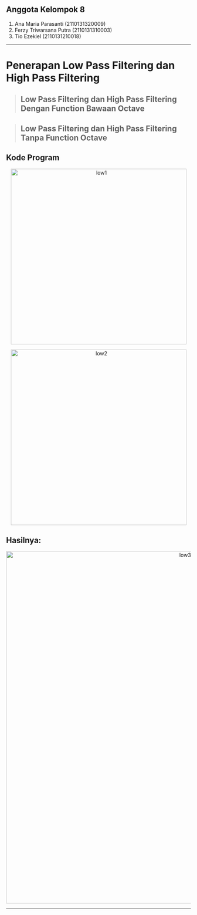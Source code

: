 ## Anggota Kelompok 8
1. Ana Maria Parasanti (2110131320009)
2. Ferzy Triwarsana Putra (2110131310003)
3. Tio Ezekiel (2110131210018)

---

# Penerapan Low Pass Filtering dan High Pass Filtering

>## Low Pass Filtering dan High Pass Filtering Dengan Function Bawaan Octave



>## Low Pass Filtering dan High Pass Filtering Tanpa Function Octave

## Kode Program

<p align="center"><img width="479" alt="low1" src="https://user-images.githubusercontent.com/112605121/203600635-eac4d070-306d-4a71-8085-78916110a58e.PNG"></p>

<p align="center"><img width="479" alt="low2" src="https://user-images.githubusercontent.com/112605121/203600681-1b7958fd-09bf-4f77-a3c0-f5c2ce9d54c6.PNG"></p>

## Hasilnya:

<p align="center"><img width="961" alt="low3" src="https://user-images.githubusercontent.com/112605121/203601078-bbdd171d-6ce0-4fdd-8d70-884870204462.PNG"></p>

---
